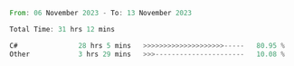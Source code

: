 <!--<div align=center><img src="https://leetcard.jacoblin.cool/CalvinWan0101"></div>-->

<!--START_SECTION:waka-->

```rust
From: 06 November 2023 - To: 13 November 2023

Total Time: 31 hrs 12 mins

C#               28 hrs 5 mins   >>>>>>>>>>>>>>>>>>>>-----   80.95 %
Other            3 hrs 29 mins   >>>----------------------   10.08 %
```

<!--END_SECTION:waka-->
